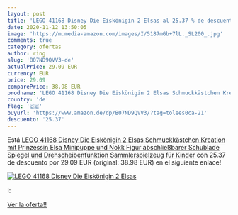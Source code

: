 ```yaml
---
layout: post
title: 'LEGO 41168 Disney Die Eiskönigin 2 Elsas al 25.37 % de descuento'
date: 2020-11-12 13:50:05
image: 'https://m.media-amazon.com/images/I/5187mGb+7lL._SL200_.jpg'
comments: true
category: ofertas
author: ring
slug: 'B07ND9QVV3-de'
actualPrice: 29.09 EUR
currency: EUR
price: 29.09
comparePrice: 38.98 EUR
prodname: 'LEGO 41168 Disney Die Eiskönigin 2 Elsas Schmuckkästchen Kreation mit Prinzessin Elsa Minipuppe und Nokk Figur  abschließbarer Schublade  Spiegel und Drehscheibenfunktion  Sammlerspielzeug für Kinder'
country: 'de'
flag: '🇩🇪'
buyurl: 'https://www.amazon.de/dp/B07ND9QVV3/?tag=tolees0ca-21'
descuento: '25.37'
---
```


Está [LEGO 41168 Disney Die Eiskönigin 2 Elsas Schmuckkästchen Kreation mit Prinzessin Elsa Minipuppe und Nokk Figur  abschließbarer Schublade  Spiegel und Drehscheibenfunktion  Sammlerspielzeug für Kinder](https://www.amazon.de/dp/B07ND9QVV3/?tag=tolees0ca-21) con 25.37 de descuento por 29.09 EUR (original: 38.98 EUR) en el siguiente enlace!

[![LEGO 41168 Disney Die Eiskönigin 2 Elsas](https://m.media-amazon.com/images/I/5187mGb+7lL._SL200_.jpg)](https://www.amazon.de/dp/B07ND9QVV3/?tag=tolees0ca-21)

ℹ️:


[Ver la oferta!!](https://www.amazon.de/dp/B07ND9QVV3/?tag=tolees0ca-21)
